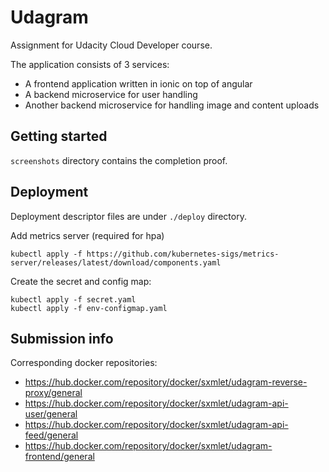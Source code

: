 # Udagram

Assignment for Udacity Cloud Developer course.

The application consists of 3 services:
* A frontend application written in ionic on top of angular
* A backend microservice for user handling
* Another backend microservice for handling image and content uploads

## Getting started

`screenshots` directory contains the completion proof.

## Deployment

Deployment descriptor files are under `./deploy` directory.

Add metrics server (required for hpa)
```shell
kubectl apply -f https://github.com/kubernetes-sigs/metrics-server/releases/latest/download/components.yaml
```

Create the secret and config map:
```shell
kubectl apply -f secret.yaml
kubectl apply -f env-configmap.yaml
```

## Submission info

Corresponding docker repositories:
* https://hub.docker.com/repository/docker/sxmlet/udagram-reverse-proxy/general
* https://hub.docker.com/repository/docker/sxmlet/udagram-api-user/general
* https://hub.docker.com/repository/docker/sxmlet/udagram-api-feed/general
* https://hub.docker.com/repository/docker/sxmlet/udagram-frontend/general
